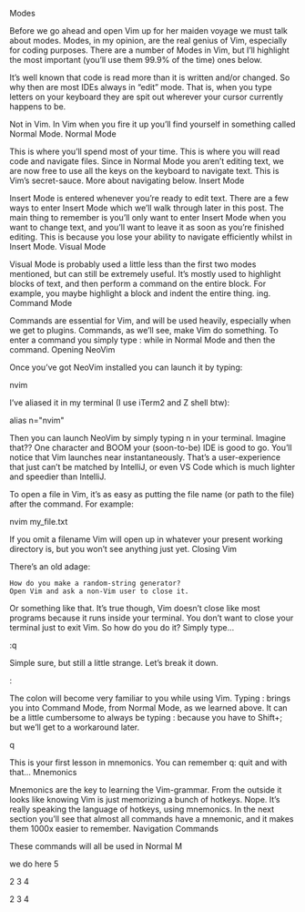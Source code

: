 Modes

Before we go ahead and open Vim up for her maiden voyage we must talk about modes. Modes, in my opinion, are the real genius of Vim, especially for coding purposes. There are a number of Modes in Vim, but I’ll highlight the most important (you’ll use them 99.9% of the time) ones below.

It’s well known that code is read more than it is written and/or changed. So why then are most IDEs always in “edit” mode. That is, when you type letters on your keyboard they are spit out wherever your cursor currently happens to be.

Not in Vim. In Vim when you fire it up you’ll find yourself in something called Normal Mode.
Normal Mode

This is where you’ll spend most of your time. This is where you will read code and navigate files. Since in Normal Mode you aren’t editing text, we are now free to use all the keys on the keyboard to navigate text. This is Vim’s secret-sauce. More about navigating below.
Insert Mode

Insert Mode is entered whenever you’re ready to edit text. There are a few ways to enter Insert Mode which we’ll walk through later in this post. The main thing to remember is you’ll only want to enter Insert Mode when you want to change text, and you’ll want to leave it as soon as you’re finished editing. This is because you lose your ability to navigate efficiently whilst in Insert Mode.
Visual Mode

Visual Mode is probably used a little less than the first two modes mentioned, but can still be extremely useful. It’s mostly used to highlight blocks of text, and then perform a command on the entire block. For example, you maybe highlight a block and indent the entire thing.
ing.
Command Mode

Commands are essential for Vim, and will be used heavily, especially when we get to plugins. Commands, as we’ll see, make Vim do something. To enter a command you simply type : while in Normal Mode and then the command.
Opening NeoVim

Once you’ve got NeoVim installed you can launch it by typing:

nvim

I’ve aliased it in my terminal (I use iTerm2 and Z shell btw):

alias n="nvim"

Then you can launch NeoVim by simply typing n in your terminal. Imagine that?? One character and BOOM your (soon-to-be) IDE is good to go. You’ll notice that Vim launches near instantaneously. That’s a user-experience that just can’t be matched by IntelliJ, or even VS Code which is much lighter and speedier than IntelliJ.

To open a file in Vim, it’s as easy as putting the file name (or path to the file) after the command. For example:

nvim my_file.txt

If you omit a filename Vim will open up in whatever your present working directory is, but you won’t see anything just yet.
Closing Vim

There’s an old adage:

    How do you make a random-string generator?
    Open Vim and ask a non-Vim user to close it.

Or something like that. It’s true though, Vim doesn’t close like most programs because it runs inside your terminal. You don’t want to close your terminal just to exit Vim. So how do you do it? Simply type…

:q

Simple sure, but still a little strange. Let’s break it down.

:

The colon will become very familiar to you while using Vim. Typing : brings you into Command Mode, from Normal Mode, as we learned above. It can be a little cumbersome to always be typing : because you have to Shift+; but we’ll get to a workaround later.

q

This is your first lesson in mnemonics. You can remember q: quit and with that…
Mnemonics

Mnemonics are the key to learning the Vim-grammar. From the outside it looks like knowing Vim is just memorizing a bunch of hotkeys. Nope. It’s really speaking the language of hotkeys, using mnemonics. In the next section you’ll see that almost all commands have a mnemonic, and it makes them 1000x easier to remember.
Navigation Commands

These commands will all be used in Normal M

we do
here
5

2
3
4

2
3
4
